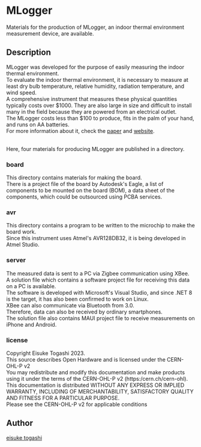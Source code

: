 # MLogger

Materials for the production of MLogger, an indoor thermal environment measurement device, are available.

## Description

MLogger was developed for the purpose of easily measuring the indoor thermal environment. <br>
To evaluate the indoor thermal environment, it is necessary to measure at least dry bulb temperature, relative humidity, radiation temperature, and wind speed. <br>
A comprehensive instrument that measures these physical quantities typically costs over $1000. They are also large in size and difficult to install many in the field because they are powered from an electrical outlet. <br>
The MLogger costs less than $100 to produce, fits in the palm of your hand, and runs on AA batteries. <br>
For more information about it, check the [paper](https://www.jstage.jst.go.jp/article/aijt/28/68/28_267/_article/-char/ja) and [website](https://www.mlogger.jp). <br> <br>

Here, four materials for producing MLogger are published in a directory.

### board
This directory contains materials for making the board. <br>
There is a project file of the board by Autodesk's Eagle, a list of components to be mounted on the board (BOM), a data sheet of the components, which could be outsourced using PCBA services.

### avr
This directory contains a program to be written to the microchip to make the board work. <br>
Since this instrument uses Atmel's AVR128DB32, it is being developed in Atmel Studio.

### server
The measured data is sent to a PC via Zigbee communication using XBee. <br>
A solution file which contains a software project file for receiving this data on a PC is available. <br>
The software is developed with Microsoft's Visual Studio, and since .NET 8 is the target, it has also been confirmed to work on Linux.<br>
XBee can also communicate via Bluetooth from 3.0. <br>
Therefore, data can also be received by ordinary smartphones. <br>
The solution file also contains MAUI project file to receive measurements on iPhone and Android.

### license
Copyright Eisuke Togashi 2023. <br>
This source describes Open Hardware and is licensed under the CERN-OHL-P v2 <br>
You may redistribute and modify this documentation and make products using it under the terms of the CERN-OHL-P v2 (https:/cern.ch/cern-ohl).  <br>
This documentation is distributed WITHOUT ANY EXPRESS OR IMPLIED WARRANTY, INCLUDING OF MERCHANTABILITY, SATISFACTORY QUALITY AND FITNESS FOR A PARTICULAR PURPOSE.  <br>
Please see the CERN-OHL-P v2 for applicable conditions

## Author

[eisuke togashi](https:www.hvacsimulator.net)
